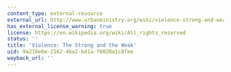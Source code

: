 ```yaml
---
content_type: external-resource
external_url: http://www.urbanministry.org/wiki/violence-strong-and-weak
has_external_license_warning: true
license: https://en.wikipedia.org/wiki/All_rights_reserved
status: ''
title: 'Violence: The Strong and the Weak'
uid: 9a216e6e-2162-4ba2-b41a-f6020a1c8fee
wayback_url: ''
---
```

